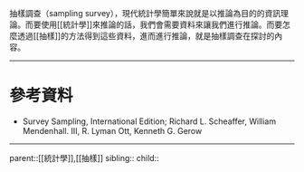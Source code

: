 抽樣調查（sampling survey），現代統計學簡單來說就是以推論為目的的資訊理論。而要使用[[統計學]]來推論的話，我們會需要資料來讓我們進行推論。而要怎麼透過[[抽樣]]的方法得到這些資料，進而進行推論，就是抽樣調查在探討的內容。

- - -
# 參考資料
- Survey Sampling, International Edition; Richard L. Scheaffer, William Mendenhall. III, R. Lyman Ott, Kenneth G. Gerow
- - -
parent::[[統計學]],[[抽樣]]
sibling::
child::